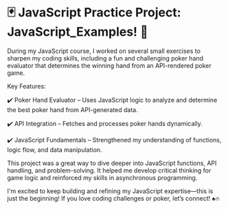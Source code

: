 # 🃏 JavaScript Practice Project: JavaScript_Examples! 🚀

During my JavaScript course, I worked on several small exercises to sharpen my coding skills, including a fun and challenging poker hand evaluator that determines the winning hand from an API-rendered poker game.

Key Features:

✔️ Poker Hand Evaluator – Uses JavaScript logic to analyze and determine the best poker hand from API-generated data.

✔️ API Integration – Fetches and processes poker hands dynamically.

✔️ JavaScript Fundamentals – Strengthened my understanding of functions, logic flow, and data manipulation.

This project was a great way to dive deeper into JavaScript functions, API handling, and problem-solving. It helped me develop critical thinking for game logic and reinforced my skills in asynchronous programming.

I'm excited to keep building and refining my JavaScript expertise—this is just the beginning! If you love coding challenges or poker, let’s connect! ♠️🔥
